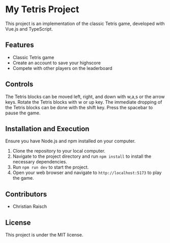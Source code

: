 # My Tetris Project

This project is an implementation of the classic Tetris game, developed with Vue.js and TypeScript.

## Features

- Classic Tetris game
- Create an account to save your highscore
- Compete with other players on the leaderboard

## Controls

The Tetris blocks can be moved left, right, and down with w,a,s or the arrow keys.
Rotate the Tetris blocks with w or up key.
The immediate dropping of the Tetris blocks can be done with the shift key.
Press the spacebar to pause the game.

## Installation and Execution

Ensure you have Node.js and npm installed on your computer.

1. Clone the repository to your local computer.
2. Navigate to the project directory and run `npm install` to install the necessary dependencies.
3. Run `npm run dev` to start the project.
4. Open your web browser and navigate to `http://localhost:5173` to play the game.

## Contributors

- Christian Raisch

## License

This project is under the MIT license.

